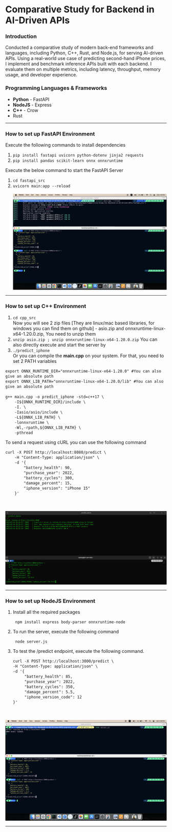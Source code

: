 # Comparative Study for Backend in AI-Driven APIs

### Introduction
Conducted a comparative study of modern back-end frameworks and languages, including Python, C++, Rust, and Node.js, for serving AI-driven APIs. Using a real-world use case of predicting second-hand iPhone prices, I implement and benchmark inference APIs built with each backend. I evaluate them on multiple metrics, including latency, throughput, memory usage, and developer experience.

### Programming Languages & Frameworks
<ul>
<li> <b>Python</b> - FastAPI </li>
<li> <b>NodeJS</b> - Express </li>
<li> <b>C++</b> - Crow </li>
<li> Rust </li>
</ul>

<hr>

### How to set up FastAPI Environment
Execute the following commands to install dependencies
1. ``` pip install fastapi uvicorn python-dotenv jinja2 requests ```
2. ``` pip install pandas scikit-learn onnx onnxruntime ```

Execute the below command to start the FastAPI Server
1. ``` cd fastapi_src ``` 
2. ``` uvicorn main:app --reload ```
<br></br>
![FastAPI Server](assets/fastapi_server.png)
<hr>

### How to set up C++ Environment

1. ``` cd cpp_src ``` \
Now you will see 2 zip files [They are linux/mac based libraries, for windows you can find them on github] - asio.zip and onnxruntime-linux-x64-1.20.0.zip, You need to unzip them
2. ``` unzip asio.zip ; unzip onnxruntime-linux-x64-1.20.0.zip ```
You can also directly execute and start the server by
3. ``` ./predict_iphone ``` \
Or you can compile the <b>main.cpp</b> on your system. For that, you need to set 2 PATH variables
```
export ONNX_RUNTIME_DIR="onnxruntime-linux-x64-1.20.0" #You can also give an absolute path
export ONNX_LIB_PATH="onnxruntime-linux-x64-1.20.0/lib" #You can also give an absolute path

g++ main.cpp -o predict_iphone -std=c++17 \
    -I${ONNX_RUNTIME_DIR}/include \
    -I. \
    -Iasio/asio/include \
    -L${ONNX_LIB_PATH} \
    -lonnxruntime \
    -Wl,-rpath,${ONNX_LIB_PATH} \
    -pthread
```
To send a request using cURL you can use the following command
```
curl -X POST http://localhost:8080/predict \
    -H "Content-Type: application/json" \
    -d '{
        "battery_health": 90,
        "purchase_year": 2022,
        "battery_cycles": 300,
        "damage_percent": 15,
        "iphone_version": "iPhone 15"
    }'
```
<br></br>
![C++ Server](assets/cpp_server.png)
<hr>

### How to set up NodeJS Environment
1. Install all the required packages
   ```
    npm install express body-parser onnxruntime-node
   ```
2. To run the server, execute the following command
   ```
    node server.js
   ```
3. To test the /predict endpoint, execute the following command.
   ```
   curl -X POST http://localhost:3000/predict \
   -H "Content-Type: application/json" \
   -d '{
        "battery_health": 85,
        "purchase_year": 2022,
        "battery_cycles": 350,
        "damage_percent": 5.5,
        "iphone_version_code": 12
   }'
   ```
<br></br>
![Express Server](assets/express_server.png)
<hr>
